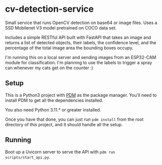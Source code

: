# cv-detection-service
Small service that runs OpenCV detection on base64 or image files. Uses a SSD Mobilenet V3 model pretrained on COCO data set.

Includes a simple RESTful API built with FastAPI that takes an image and returns a list of detected objects, their labels, the confidence level, and the percentage of the total image area the bounding boxes occupy.

I'm running this on a local server and sending images from an ESP32-CAM module for classification. I'm planning to use the labels to trigger a spray can whenever my cats get on the counter :)

## Setup
This is a Python3 project with [PDM](https://pdm-project.org/en/latest/) as the package manager. You'll need to install PDM to get all the dependencies installed.

You also need Python 3.11.* or greater installed.

Once you have that done, you can just run `pdm install` from the root directory of this project, and it should handle all the setup.

## Running
Boot up a Uvicorn server to serve the API with `pdm run scripts/start_api.py`.
